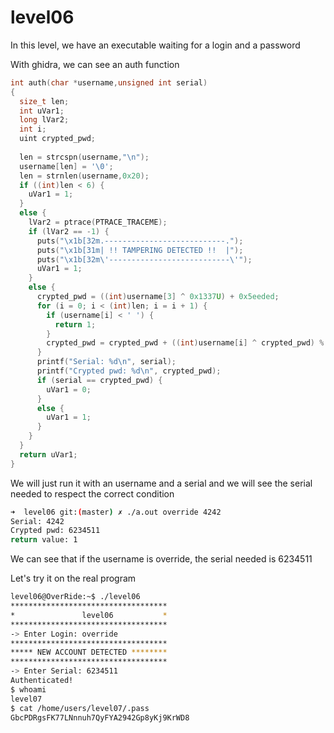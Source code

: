 # level06

In this level, we have an executable waiting for a login and a password

With ghidra, we can see an auth function
```c
int auth(char *username,unsigned int serial)
{
  size_t len;
  int uVar1;
  long lVar2;
  int i;
  uint crypted_pwd;
  
  len = strcspn(username,"\n");
  username[len] = '\0';
  len = strnlen(username,0x20);
  if ((int)len < 6) {
    uVar1 = 1;
  }
  else {
    lVar2 = ptrace(PTRACE_TRACEME);
    if (lVar2 == -1) {
      puts("\x1b[32m.---------------------------.");
      puts("\x1b[31m| !! TAMPERING DETECTED !!  |");
      puts("\x1b[32m\'---------------------------\'");
      uVar1 = 1;
    }
    else {
      crypted_pwd = ((int)username[3] ^ 0x1337U) + 0x5eeded;
      for (i = 0; i < (int)len; i = i + 1) {
        if (username[i] < ' ') {
          return 1;
        }
        crypted_pwd = crypted_pwd + ((int)username[i] ^ crypted_pwd) % 0x539;
      }
      printf("Serial: %d\n", serial);
      printf("Crypted pwd: %d\n", crypted_pwd);
      if (serial == crypted_pwd) {
        uVar1 = 0;
      }
      else {
        uVar1 = 1;
      }
    }
  }
  return uVar1;
}
```

We will just run it with an username and a serial and we will see the serial needed to respect the correct condition

```bash
➜  level06 git:(master) ✗ ./a.out override 4242   
Serial: 4242
Crypted pwd: 6234511
return value: 1
```

We can see that if the username is override, the serial needed is 6234511

Let's try it on the real program

```bash
level06@OverRide:~$ ./level06
***********************************
*               level06           *
***********************************
-> Enter Login: override
***********************************
***** NEW ACCOUNT DETECTED ********
***********************************
-> Enter Serial: 6234511
Authenticated!
$ whoami
level07
$ cat /home/users/level07/.pass
GbcPDRgsFK77LNnnuh7QyFYA2942Gp8yKj9KrWD8
```
